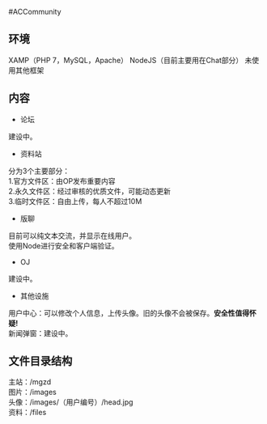 #ACCommunity

## 环境

XAMP（PHP 7，MySQL，Apache）
NodeJS（目前主要用在Chat部分）
未使用其他框架

## 内容

- 论坛  

建设中。  

- 资料站  

分为3个主要部分：  
1.官方文件区：由OP发布重要内容  
2.永久文件区：经过审核的优质文件，可能动态更新  
3.临时文件区：自由上传，每人不超过10M  

- 版聊

目前可以纯文本交流，并显示在线用户。  
使用Node进行安全和客户端验证。  

- OJ  

建设中。  

- 其他设施  

用户中心：可以修改个人信息，上传头像。旧的头像不会被保存。__安全性值得怀疑!__  
新闻弹窗：建设中。  

## 文件目录结构

主站：/mgzd  
图片：/images  
头像：/images/（用户编号）/head.jpg  
资料：/files  